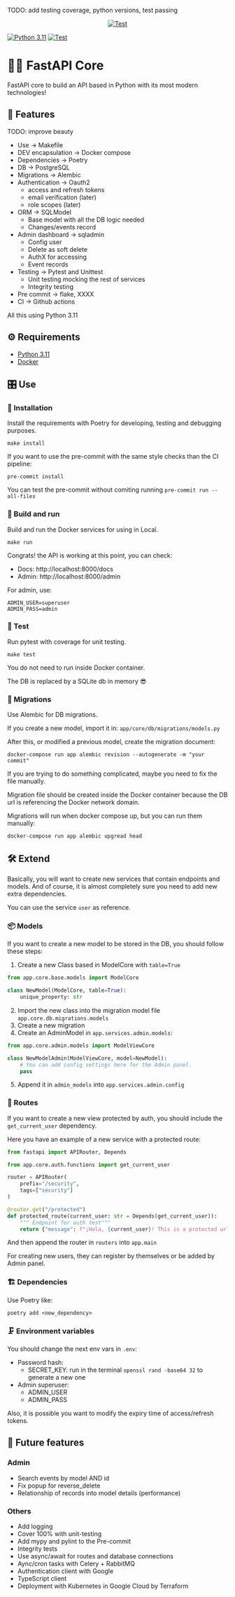 TODO: add testing coverage, python versions, test passing
<p align="center">
<a href="https://github.com/AdrianPayne/fastapi-core/actions/workflows/ci.yml" target="_blank">
    <img src="https://github.com/AdrianPayne/fastapi-core/actions/workflows/ci.yml" alt="Test">
</p>

[![Python 3.11](https://img.shields.io/badge/python-3.11-blue.svg)](https://www.python.org/downloads/release/python-3110/)
[![Test](https://github.com/AdrianPayne/fastapi-core/actions/workflows/ci.yml/badge.svg)](https://github.com/AdrianPayne/fastapi-core/actions/workflows/ci.yml)

# 🐍💨 FastAPI Core
FastAPI core to build an API based in Python with its most modern technologies!

## 🧩 Features
TODO: improve beauty
- Use -> Makefile
- DEV encapsulation -> Docker compose
- Dependencies -> Poetry
- DB -> PostgreSQL
- Migrations -> Alembic
- Authentication -> Oauth2
  - access and refresh tokens
  - email verification (later)
  - role scopes (later)
- ORM -> SQLModel
  - Base model with all the DB logic needed
  - Changes/events record
- Admin dashboard -> sqladmin
  - Config user
  - Delete as soft delete
  - AuthX for accessing
  - Event records
- Testing -> Pytest and Unittest
  - Unit testing mocking the rest of services
  - Integrity testing
- Pre commit -> flake, XXXX
- CI -> Github actions

All this using Python 3.11

## ⚙️ Requirements
- [Python 3.11](https://www.python.org/downloads/release/python-3114/)
- [Docker](https://docs.docker.com/engine/install/)


## 🎛️  Use
### 🔧 Installation
Install the requirements with Poetry for developing, testing and debugging purposes.

`make install`

If you want to use the pre-commit with the same style checks than the CI pipeline:

`pre-commit install`

You can test the pre-commit without comiting running `pre-commit run --all-files`
### 🔌 Build and run
Build and run the Docker services for using in Local.

`make run`

Congrats! the API is working at this point, you can check:
- Docs: http://localhost:8000/docs
- Admin: http://localhost:8000/admin

For admin, use:
```shell
ADMIN_USER=superuser
ADMIN_PASS=admin
```

### 🧪 Test
Run pytest with coverage for unit testing.

`make test`

You do not need to run inside Docker container.

The DB is replaced by a SQLite db in memory 😎

### 🚚 Migrations
Use Alembic for DB migrations.

If you create a new model, import it in: `app/core/db/migrations/models.py`

After this, or modified a previous model, create the migration document:
```
docker-compose run app alembic revision --autogenerate -m "your commit"
```
If you are trying to do something complicated, maybe you need to fix the file manually.


Migration file should be created inside the Docker container because the DB url is referencing the Docker network domain.


Migrations will run when docker compose up, but you can run them manually:
```
docker-compose run app alembic upgread head
```


## 🛠 Extend
Basically, you will want to create new services that contain endpoints and models.
And of course, it is almost completely sure you need to add new extra dependencies.

You can use the service `user` as reference.

### 📦 Models
If you want to create a new model to be stored in the DB, you should follow these steps:
1. Create a new Class based in ModelCore with `table=True`
```python
from app.core.base.models import ModelCore

class NewModel(ModelCore, table=True):
    unique_property: str
```
2. Import the new class into the migration model file `app.core.db.migrations.models`
3. Create a new migration
4. Create an AdminModel in `app.services.admin.models`:
```python
from app.core.admin.models import ModelViewCore

class NewModelAdmin(ModelViewCore, model=NewModel):
    # You can add config settings here for the Admin panel.
    pass
```
5. Append it in `admin_models` into `app.services.admin.config`

### 🚏 Routes
If you want to create a new view protected by auth, you should include the `get_current_user` dependency.

Here you have an example of a new service with a protected route:
```python
from fastapi import APIRouter, Depends

from app.core.auth.functions import get_current_user

router = APIRouter(
    prefix="/security",
    tags=["security"]
)

@router.get("/protected")
def protected_route(current_user: str = Depends(get_current_user)):
    """ Endpoint for auth test"""
    return {"message": f"¡Hola, {current_user}! This is a protected url and you are inside!"}
```
And then append the router in `routers` into `app.main`

For creating new users, they can register by themselves or be added by Admin panel.

### 🏗️ Dependencies
Use Poetry like:
```
poetry add <new_dependency>
```

### 🗜️ Environment variables
You should change the next env vars in `.env`:
- Password hash:
  - SECRET_KEY: run in the terminal `openssl rand -base64 32` to generate a new one
- Admin superuser:
  - ADMIN_USER
  - ADMIN_PASS

Also, it is possible you want to modify the expiry time of access/refresh tokens.

## 🚀 Future features
### Admin
- Search events by model AND id
- Fix popup for reverse_delete
- Relationship of records into model details (performance)

### Others
- Add logging
- Cover 100% with unit-testing
- Add mypy and pylint to the Pre-commit
- Integrity tests
- Use async/await for routes and database connections
- Aync/cron tasks with Celery + RabbitMQ
- Authentication client with Google
- TypeScript client
- Deployment with Kubernetes in Google Cloud by Terraform